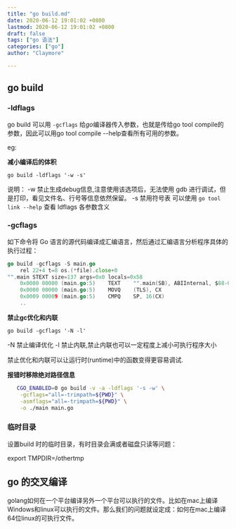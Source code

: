 ```yaml
---
title: "go build.md"
date: 2020-06-12 19:01:02 +0800
lastmod: 2020-06-12 19:01:02 +0800
draft: false
tags: ["go 语法"]
categories: ["go"]
author: "Claymore"

---
```

## go build



### -ldflags

go build 可以用 `-gcflags` 给*go*编译器传入参数，也就是传给go tool compile的参数，因此可以用go tool compile --help查看所有可用的参数。

eg:

**减小编译后的体积**

`go build -ldflags '-w -s'`

说明：
-w 禁止生成debug信息,注意使用该选项后，无法使用 gdb 进行调试，但是打印，看见文件名、行号等信息依然保留。
-s 禁用符号表
可以使用 `go tool link --help` 查看 ldflags 各参数含义



### -gcflags 

如下命令将 Go 语言的源代码编译成汇编语言，然后通过汇编语言分析程序具体的执行过程：

``` go 
go build -gcflags -S main.go
	rel 22+4 t=8 os.(*file).close+0
"".main STEXT size=137 args=0x0 locals=0x58
	0x0000 00000 (main.go:5)	TEXT	"".main(SB), ABIInternal, $88-0
	0x0000 00000 (main.go:5)	MOVQ	(TLS), CX
	0x0009 00009 (main.go:5)	CMPQ	SP, 16(CX)
	..
```





**禁止gc优化和内联**

`go build -gcflags '-N -l'`

-N 禁止编译优化
-l 禁止内联,禁止内联也可以一定程度上减小可执行程序大小

禁止优化和内联可以让运行时(runtime)中的函数变得更容易调试.



**报错时移除绝对路径信息**

```sh
   CGO_ENABLED=0 go build -v -a -ldflags '-s -w' \
   	-gcflags="all=-trimpath=${PWD}" \
   	-asmflags="all=-trimpath=${PWD}" \
   	-o ./main main.go
```





### 临时目录

设置build 时的临时目录，有时目录会满或者磁盘只读等问题：

export TMPDIR=/othertmp





## go 的交叉编译

golang如何在一个平台编译另外一个平台可以执行的文件。比如在mac上编译Windows和linux可以执行的文件。那么我们的问题就设定成：如何在mac上编译64位linux的可执行文件。